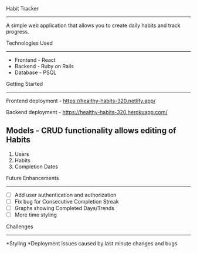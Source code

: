 

Habit Tracker
- - - -

A simple web application that allows you to create daily habits and track progress.



Technologies Used
- - - -
* Frontend - React
* Backend - Ruby on Rails
* Database - PSQL





Getting Started
- - - -
Frontend deployment - https://healthy-habits-320.netlify.app/

Backend deployment - https://healthy-habits-320.herokuapp.com/


Models - CRUD functionality allows editing of Habits
----
1. Users
2. Habits
3. Completion Dates


Future Enhancements
- - - -
- [ ] Add user authentication and authorization
- [ ] Fix bug for Consecutive Completion Streak
- [ ] Graphs showing Completed Days/Trends
- [ ] More time styling

Challenges
- - - -
*Styling
*Deployment issues caused by last minute changes and bugs

